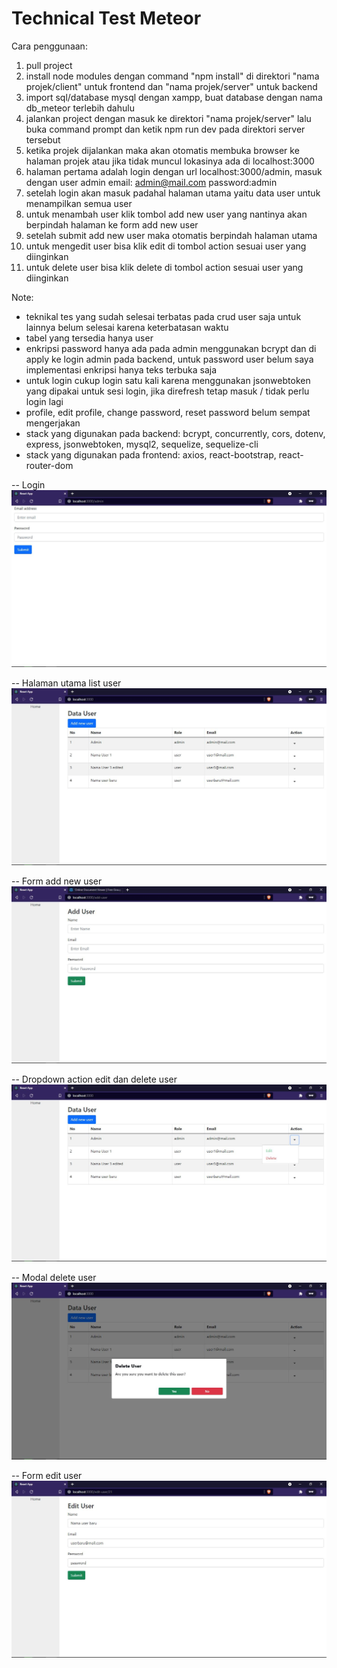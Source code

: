 # Technical Test Meteor

Cara penggunaan: 
1. pull project
2. install node modules dengan command "npm install" di direktori "nama projek/client" untuk frontend dan "nama projek/server" untuk backend
3. import sql/database mysql dengan xampp, buat database dengan nama db_meteor terlebih dahulu
4. jalankan project dengan masuk ke direktori "nama projek/server" lalu buka command prompt dan ketik npm run dev pada direktori server tersebut
5. ketika projek dijalankan maka akan otomatis membuka browser ke halaman projek atau jika tidak muncul lokasinya ada di localhost:3000
6. halaman pertama adalah login dengan url localhost:3000/admin, masuk dengan user admin email: admin@mail.com password:admin
7. setelah login akan masuk padahal halaman utama yaitu data user untuk menampilkan semua user
8. untuk menambah user klik tombol add new user yang nantinya akan berpindah halaman ke form add new user
9. setelah submit add new user maka otomatis berpindah halaman utama
10. untuk mengedit user bisa klik edit di tombol action sesuai user yang diinginkan
11. untuk delete user bisa klik delete di tombol action sesuai user yang diinginkan

Note: 
- teknikal tes yang sudah selesai terbatas pada crud user saja untuk lainnya belum selesai karena keterbatasan waktu
- tabel yang tersedia hanya user 
- enkripsi password hanya ada pada admin menggunakan bcrypt dan di apply ke login admin pada backend, untuk password user belum saya implementasi enkripsi hanya teks terbuka saja
- untuk login cukup login satu kali karena menggunakan jsonwebtoken yang dipakai untuk sesi login, jika direfresh tetap masuk / tidak perlu login lagi
- profile, edit profile, change password, reset password belum sempat mengerjakan
- stack yang digunakan pada backend: bcrypt, concurrently, cors, dotenv, express, jsonwebtoken, mysql2, sequelize, sequelize-cli
- stack yang digunakan pada frontend: axios, react-bootstrap, react-router-dom

-- Login
![alt text](https://github.com/isrovi/tes-meteor/blob/master/1.JPG)

-- Halaman utama list user
![alt text](https://github.com/isrovi/tes-meteor/blob/master/2.JPG)

-- Form add new user
![alt text](https://github.com/isrovi/tes-meteor/blob/master/6.JPG)

-- Dropdown action edit dan delete user
![alt text](https://github.com/isrovi/tes-meteor/blob/master/3.JPG)

-- Modal delete user 
![alt text](https://github.com/isrovi/tes-meteor/blob/master/4.JPG)

-- Form edit user
![alt text](https://github.com/isrovi/tes-meteor/blob/master/5.JPG)
